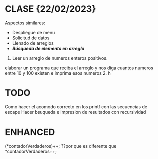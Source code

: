 # CLASE {22/02/2023}

Aspectos similares:
- Despliegue de menu
- Solicitud de datos
- Llenado de arreglos
- ***Búsqueda de elemento en arreglo***

1. Leer un arreglo de numeros enteros positivos.

elaborar un programa que reciba el arreglo y nos diga cuantos numeros entre 10 y 100 existen e imprima esos numeros
2. h



# TODO

Como hacer el acomodo correcto en los printf con las secuencias de escape
Hacer bsuqueda e impresion de resultados con recursividad

# ENHANCED
(*contadorVerdaderos)++; ??por que es diferente que *contadorVerdaderos++;